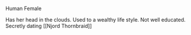Human Female 

Has her head in the clouds. Used to a wealthy life style. Not well educated. Secretly dating [[Njord Thornbraid]] 